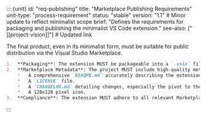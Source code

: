 <!-- filepath: d:\\Projects\\copilot-self-improvement\\docs\\Definition\\Requirements\\publishing-requirement.mdmd.md -->
::: {unit}
id: "req-publishing"
title: "Marketplace Publishing Requirements"
unit-type: "process-requirement"
status: "stable"
version: "1.1" # Minor update to reflect minimalist scope
brief: "Defines the requirements for packaging and publishing the minimalist VS Code extension."
see-also: ["[[project-vision]]"] # Updated link

The final product, even in its minimalist form, must be suitable for public distribution via the Visual Studio Marketplace.

```markdown
1.  **Packaging**: The extension MUST be packageable into a `.vsix` file using the standard `vsce` tool.
2.  **Marketplace Metadata**: The project MUST include high-quality metadata for its Marketplace page:
    *   A comprehensive `README.md` accurately describing the extension's single tool, its purpose (listing instruction file metadata and providing conventions), the 5-field model (`applyTo`, `purpose` for Copilot; `filePath`, `lastModified`, `title` from tool), and the fact that Copilot handles all file I/O.
    *   A `LICENSE` file.
    *   A `CHANGELOG.md` detailing changes, especially the pivot to the ultra-minimalist design.
    *   A 128x128 pixel icon.
3.  **Compliance**: The extension MUST adhere to all relevant Marketplace guidelines, including the Microsoft AI Tools and Practices Guidelines and the GitHub Copilot Extensibility Acceptable Use Policy.
```
:::